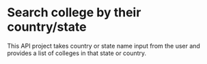 # Search college by their country/state

This API project takes country or state name input from the user and provides a list of colleges in that state or country.
